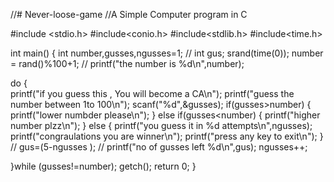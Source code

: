 //# Never-loose-game
//A Simple Computer program in C 

#include <stdio.h>
#include<conio.h>
#include<stdlib.h>
#include<time.h>

int main()
{
  int number,gusses,ngusses=1;
  // int gus;
  srand(time(0));
  number = rand()%100+1;
 // printf("the number is %d\n",number);

  do
  {   
      printf("if you guess this , You will become a CA\n");
      printf("guess the number between 1to 100\n");
      scanf("%d",&gusses);
      if(gusses>number)
      {
          printf("lower numbder please\n");
      }
      else if(gusses<number)
      {
          printf("higher number plzz\n");
      }
      else
      {
          printf("you guess it in %d attempts\n",ngusses);
          printf("congraulations you are winner\n");
          printf("press any key to exit\n");
      }
     // gus=(5-ngusses );
     // printf("no of gusses left %d\n",gus);
      ngusses++;
  
   }while (gusses!=number);
  getch();
    return 0;
}
